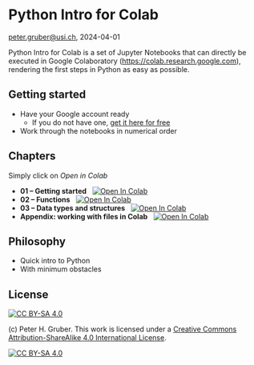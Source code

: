 # Python Intro for Colab
peter.gruber@usi.ch, 2024-04-01

Python Intro for Colab is a set of Jupyter Notebooks that can directly be executed in Google Colaboratory (https://colab.research.google.com), rendering the first steps in Python as easy as possible.


## Getting started
* Have your Google account ready
  * If you do not have one, [get it here for free](https://accounts.google.com/signup/v2/createaccount)
* Work through the notebooks in numerical order

## Chapters
Simply click on *Open in Colab*

* **01 – Getting started** &nbsp; <a target="_blank" href="https://colab.research.google.com/github/peterhgruber/python-intro-colab/blob/main/01Python_Intro.ipynb"><img src="https://colab.research.google.com/assets/colab-badge.svg" alt="Open In Colab"/></a>
* **02 – Functions** &nbsp; <a target="_blank" href="https://colab.research.google.com/github/peterhgruber/python-intro-colab/blob/main/02Python_Functions.ipynb"><img src="https://colab.research.google.com/assets/colab-badge.svg" alt="Open In Colab"/></a>
* **03 – Data types and structures** &nbsp; <a target="_blank" href="https://colab.research.google.com/github/peterhgruber/python-intro-colab/blob/main/03Python_Data.ipynb"><img src="https://colab.research.google.com/assets/colab-badge.svg" alt="Open In Colab"/></a>
* **Appendix: working with files in Colab** &nbsp; <a target="_blank" href="https://colab.research.google.com/github/peterhgruber/python-intro-colab/blob/main/xxPython_Colab_dataipynb.ipynb"><img src="https://colab.research.google.com/assets/colab-badge.svg" alt="Open In Colab"/></a> 

## Philosophy
* Quick intro to Python
* With minimum obstacles


## License

[![CC BY-SA 4.0][cc-by-sa-shield]][cc-by-sa]

(c) Peter H. Gruber. This work is licensed under a
[Creative Commons Attribution-ShareAlike 4.0 International License][cc-by-sa].

[![CC BY-SA 4.0][cc-by-sa-image]][cc-by-sa]

[cc-by-sa]: http://creativecommons.org/licenses/by-sa/4.0/
[cc-by-sa-image]: https://licensebuttons.net/l/by-sa/4.0/88x31.png
[cc-by-sa-shield]: https://img.shields.io/badge/License-CC%20BY--SA%204.0-lightgrey.svg

 